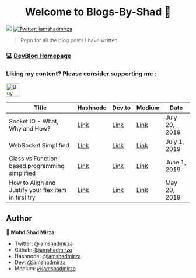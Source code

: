 <h1 align="center">Welcome to Blogs-By-Shad 👋</h1>
<p>
  <img src="https://img.shields.io/badge/version-1.0.3-blue.svg?cacheSeconds=2592000" />
  <a href="https://twitter.com/iamshadmirza">
    <img alt="Twitter: iamshadmirza" src="https://img.shields.io/twitter/follow/iamshadmirza.svg?style=social" target="_blank" />
  </a>
</p>


> Repo for all the blog posts I have written.

### 💻 [DevBlog Homepage](https://iamshadmirza.hashnode.dev)
### Liking my content? Please consider supporting me :
<a href='https://ko-fi.com/H2H5XB9N' target='_blank'><img height='36' style='border:0px;height:36px;' src='https://az743702.vo.msecnd.net/cdn/kofi3.png?v=2' border='0' alt='Buy Me a Coffee at ko-fi.com' /></a>  

| Title | Hashnode | Dev.to | Medium | Date |
| --- | --- | --- | --- | --- |
| Socket.IO - What, Why and How? | [Link](https://iamshadmirza.hashnode.dev/socketio-what-why-and-how-cjyb5k1k6000cbes17g4yasd2) | [Link](https://dev.to/iamshadmirza/websocket-simplified-2fp5) | [Link]() | July 20, 2019 |
| WebSocket Simplified | [Link](https://iamshadmirza.hashnode.dev/websocket-simplified-cjxjzcu0m002i3hs1eewt2p80) | [Link](https://dev.to/iamshadmirza/websocket-simplified-2fp5) | [Link](https://medium.com/@iamshadmirza/websocket-simplified-b532f266cc9f) | July 1, 2019 |
| Class vs Function based programming simplified | [Link](https://iamshadmirza.hashnode.dev/class-vs-function-based-programming-simplified-cjwd2ri5q000wfgs100n6zbz4) | [Link](https://dev.to/iamshadmirza/class-vs-function-based-programming-simplified-1jkg) | [Link](https://medium.com/@iamshadmirza/class-vs-function-based-programming-simplified-5001668e5097) | June 1, 2019 |
| How to Align and Justify your flex item in first try | [Link](https://iamshadmirza.hashnode.dev/how-to-align-and-justify-your-flex-item-in-first-try-cjvw4amr3000sdqs1k98sy93v) | [Link](https://dev.to/iamshadmirza/how-to-align-and-justify-your-flex-item-in-first-try-2blc) | [Link](https://medium.com/@iamshadmirza/how-to-align-align-and-justify-your-flex-item-in-the-first-try-af8dfbd65504) | May 20, 2019 |


## Author

👤 **Mohd Shad Mirza**

* Twitter: [@iamshadmirza](https://twitter.com/iamshadmirza)
* Github: [@iamshadmirza](https://github.com/iamshadmirza)
* Hashnode: [@iamshadmirza](https://hashnode.com/@iamshadmirza)
* Dev: [@iamshadmirza](https://dev.to/iamshadmirza)
* Medium: [@iamshadmirza](https://medium.com/@iamshadmirza)
